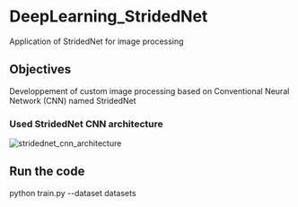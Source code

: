 # DeepLearning_StridedNet
Application of StridedNet for image processing 
## Objectives 
Developpement of custom image processing based on Conventional Neural Network (CNN) named StridedNet
### Used StridedNet CNN architecture 
![stridednet_cnn_architecture](https://user-images.githubusercontent.com/40611217/50615712-f7405980-0ee5-11e9-8373-cb7176f53004.JPG)
## Run the code 
python train.py --dataset datasets
